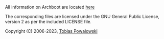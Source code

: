 All information on Archboot are located [here](https://bit.ly/archboot)

The corresponding files are licensed under the GNU General Public License, version 2
as per the included LICENSE file.

Copyright (C) 2006-2023, [Tobias Powalowski](mailto:<tpowa@archlinux.org>)
